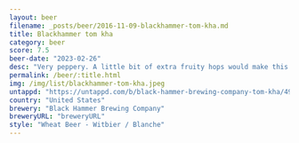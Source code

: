 ```yaml
---
layout: beer
filename: _posts/beer/2016-11-09-blackhammer-tom-kha.md
title: Blackhammer tom kha
category: beer
score: 7.5
beer-date: "2023-02-26"
desc: "Very peppery. A little bit of extra fruity hops would make this amazing"
permalink: /beer/:title.html
img: /img/list/blackhammer-tom-kha.jpeg
untappd: "https://untappd.com/b/black-hammer-brewing-company-tom-kha/4981720"
country: "United States"
brewery: "Black Hammer Brewing Company"
breweryURL: "breweryURL"
style: "Wheat Beer - Witbier / Blanche"
---
```

